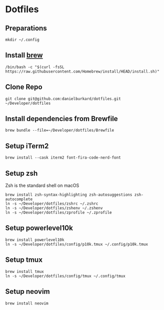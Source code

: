 # Dotfiles

## Preparations
```shell
mkdir ~/.config
```

## Install [brew](https://brew.sh)
```shell
/bin/bash -c "$(curl -fsSL https://raw.githubusercontent.com/Homebrew/install/HEAD/install.sh)"
```

## Clone Repo
```shell
git clone git@github.com:danielburkard/dotfiles.git ~/Developer/dotfiles
```

## Install dependencies from Brewfile
```shell
brew bundle --file=~/Developer/dotfiles/Brewfile
```

## Setup iTerm2
```shell
brew install --cask iterm2 font-fira-code-nerd-font
```

## Setup zsh
Zsh is the standard shell on macOS

```shell
brew install zsh-syntax-highlighting zsh-autosuggestions zsh-autocomplete
ln -s ~/Developer/dotfiles/zshrc ~/.zshrc
ln -s ~/Developer/dotfiles/zshenv ~/.zshenv
ln -s ~/Developer/dotfiles/zprofile ~/.zprofile
```

## Setup powerlevel10k
```shell
brew install powerlevel10k
ln -s ~/Developer/dotfiles/config/p10k.tmux ~/.config/p10k.tmux
```

## Setup tmux
```shell
brew install tmux
ln -s ~/Developer/dotfiles/config/tmux ~/.config/tmux
```

## Setup neovim
```shell
brew install neovim
```
